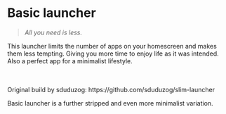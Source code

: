 # Basic launcher
> _All you need is less._

This launcher limits the number of apps on your homescreen and makes them less tempting. Giving you more time to enjoy life as it was intended. Also a perfect app for a minimalist lifestyle.
  
<br>
<br>
Original build by sduduzog:
https://github.com/sduduzog/slim-launcher

Basic launcher is a further stripped and even more minimalist variation.
